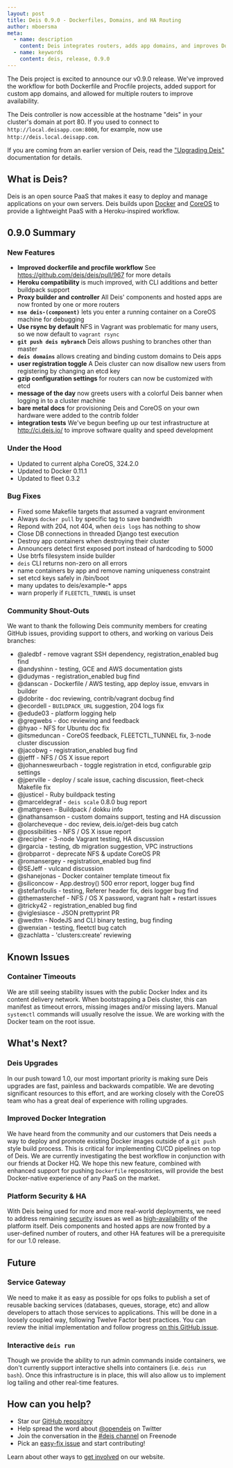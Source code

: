 ```yaml
---
layout: post
title: Deis 0.9.0 - Dockerfiles, Domains, and HA Routing
author: mboersma
meta:
  - name: description
    content: Deis integrates routers, adds app domains, and improves Dockerfile support in 0.9.0
  - name: keywords
    content: deis, release, 0.9.0
---
```


The Deis project is excited to announce our v0.9.0 release. We've improved the
workflow for both Dockerfile and Procfile projects, added support for custom
app domains, and allowed for multiple routers to improve availability.

The Deis controller is now accessible at the hostname "deis" in your cluster's
domain at port 80. If you used to connect to `http://local.deisapp.com:8000`,
for example, now use `http://deis.local.deisapp.com`.

If you are coming from an earlier version of Deis, read the
["Upgrading Deis"](http://docs.deis.io/en/latest/operations/upgrading-deis/)
documentation for details.

<!--more-->

## What is Deis?

Deis is an open source PaaS that makes it easy to deploy and manage applications
on your own servers. Deis builds upon [Docker](http://docker.io/) and
[CoreOS](https://coreos.com/) to provide a lightweight PaaS with a
Heroku-inspired workflow.

## 0.9.0 Summary

### New Features

- **Improved dockerfile and procfile workflow** See
  https://github.com/deis/deis/pull/967 for more details
- **Heroku compatibility** is much improved, with CLI additions and better
  buildpack support
- **Proxy builder and controller** All Deis' components and hosted apps are now
  fronted by one or more routers
- **`nse deis-(component)`** lets you enter a running container on a CoreOS
  machine for debugging
- **Use rsync by default** NFS in Vagrant was problematic for many users, so we
  now default to `vagrant rsync`
- **`git push deis mybranch`** Deis allows pushing to branches other than master
- **`deis domains`** allows creating and binding custom domains to Deis apps
- **user registration toggle** A Deis cluster can now disallow new users from
  registering by changing an etcd key
- **gzip configuration settings** for routers can now be customized with etcd
- **message of the day** now greets users with a colorful Deis banner when
  logging in to a cluster machine
- **bare metal docs** for provisioning Deis and CoreOS on your own hardware were
  added to the contrib folder
- **integration tests** We've begun beefing up our test infrastructure at
  http://ci.deis.io/ to improve software quality and speed development

### Under the Hood

- Updated to current alpha CoreOS, 324.2.0
- Updated to Docker 0.11.1
- Updated to fleet 0.3.2

### Bug Fixes

- Fixed some Makefile targets that assumed a vagrant environment
- Always `docker pull` by specific tag to save bandwidth
- Repond with 204, not 404, when `deis logs` has nothing to show
- Close DB connections in threaded Django test execution
- Destroy app containers when destroying their cluster
- Announcers detect first exposed port instead of hardcoding to 5000
- Use btrfs filesystem inside builder
- `deis` CLI returns non-zero on all errors
- name containers by app and remove naming uniqueness constraint
- set etcd keys safely in /bin/boot
- many updates to deis/example-* apps
- warn properly if `FLEETCTL_TUNNEL` is unset

### Community Shout-Outs

We want to thank the following Deis community members for creating GitHub
issues, providing support to others, and working on various Deis branches:

* @aledbf - remove vagrant SSH dependency, registration_enabled bug find
* @andyshinn - testing, GCE and AWS documentation gists
* @dudymas - registration_enabled bug find
* @danscan - Dockerfile / AWS testing, app deploy issue, envvars in builder
* @dobrite - doc reviewing, contrib/vagrant docbug find
* @ecordell - `BUILDPACK_URL` suggestion, 204 logs fix
* @edude03 - platform logging help
* @gregwebs - doc reviewing and feedback
* @hyao - NFS for Ubuntu doc fix
* @itsmeduncan - CoreOS feedback, FLEETCTL_TUNNEL fix, 3-node cluster discussion
* @jacobwg - registration_enabled bug find
* @jefff - NFS / OS X issue report
* @johannesweurbach - toggle registration in etcd, configurable gzip settings
* @jperville - deploy / scale issue, caching discussion, fleet-check Makefile fix
* @justicel - Ruby buildpack testing
* @marceldegraf - `deis scale` 0.8.0 bug report
* @mattgreen - Buildpack / dokku info
* @nathansamson - custom domains support, testing and HA discussion
* @olarcheveque - doc review, deis.io/get-deis bug catch
* @possibilities - NFS / OS X issue report
* @recipher - 3-node Vagrant testing, HA discussion
* @rgarcia - testing, db migration suggestion, VPC instructions
* @robparrot - deprecate NFS & update CoreOS PR
* @romansergey - registration_enabled bug find
* @SEJeff - vulcand discussion
* @shanejonas - Docker container template timeout fix
* @siliconcow - App.destroy() 500 error report, logger bug find
* @stefanfoulis - testing, Referer header fix, deis logger bug find
* @themasterchef - NFS / OS X password, vagrant halt + restart issues
* @tricky42 - registration_enabled bug find
* @viglesiasce - JSON prettyprint PR
* @wedtm - NodeJS and CLI binary testing, bug finding
* @wenxian - testing, fleetctl bug catch
* @zachlatta - 'clusters:create' reviewing

## Known Issues

### Container Timeouts
We are still seeing stability issues with the public Docker Index and its
content delivery network. When bootstrapping a Deis cluster, this can manifest
as timeout errors, missing images and/or missing layers.  Manual `systemctl`
commands will usually resolve the issue.  We are working with the Docker team on
the root issue.

## What's Next?

### Deis Upgrades

In our push toward 1.0, our most important priority is making sure Deis upgrades
are fast, painless and backwards compatible. We are devoting significant
resources to this effort, and are working closely with the CoreOS team who has a
great deal of experience with rolling upgrades.

### Improved Docker Integration

We have heard from the community and our customers that Deis needs a way to
deploy and promote existing Docker images outside of a `git push` style build
process. This is critical for implementing CI/CD pipelines on top of Deis. We
are currently investigating the best workflow in conjunction with our friends at
Docker HQ. We hope this new feature, combined with enhanced support for pushing
`Dockerfile` repositories, will provide the best Docker-native experience of any
PaaS on the market.

### Platform Security & HA

With Deis being used for more and more real-world deployments, we need to
address remaining
[security](https://github.com/deis/deis/issues?labels=security&state=open)
issues as well as
[high-availability](https://github.com/deis/deis/issues/984) of the platform
itself. Deis components and hosted apps are now fronted by a user-defined number
of routers, and other HA features will be a prerequisite for our 1.0 release.

## Future

### Service Gateway
We need to make it as easy as possible for ops folks to publish a set of
reusable backing services (databases, queues, storage, etc) and allow developers
to attach those services to applications. This will be done in a loosely coupled
way, following Twelve Factor best practices. You can review the initial
implementation and follow progress
[on this GitHub issue](https://github.com/opdemand/deis/issues/231).

### Interactive `deis run`
Though we provide the ability to run admin commands inside containers, we don't
currently support interactive shells into containers (i.e. `deis run bash`).
Once this infrastructure is in place, this will also allow us to implement log
tailing and other real-time features.

## How can you help?

* Star our [GitHub repository](https://github.com/opdemand/deis)
* Help spread the word about [@opendeis](http://twitter.com/opendeis)
  on Twitter
* Join the conversation in the [#deis channel](https://botbot.me/freenode/deis/)
  on Freenode
* Pick an [easy-fix issue](https://github.com/deis/deis/issues?labels=easy-fix&state=open)
  and start contributing!

Learn about other ways to [get involved](http://deis.io/get-involved/) on
our website.
